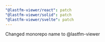 ```yaml
---
"@lastfm-viewer/react": patch
"@lastfm-viewer/solid": patch
"@lastfm-viewer/svelte": patch
---
```


Changed monorepo name to @lastfm-viewer
